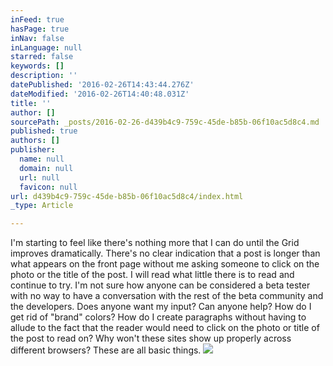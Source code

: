 ```yaml
---
inFeed: true
hasPage: true
inNav: false
inLanguage: null
starred: false
keywords: []
description: ''
datePublished: '2016-02-26T14:43:44.276Z'
dateModified: '2016-02-26T14:40:48.031Z'
title: ''
author: []
sourcePath: _posts/2016-02-26-d439b4c9-759c-45de-b85b-06f10ac5d8c4.md
published: true
authors: []
publisher:
  name: null
  domain: null
  url: null
  favicon: null
url: d439b4c9-759c-45de-b85b-06f10ac5d8c4/index.html
_type: Article

---
```

I'm starting to feel like there's nothing more that I can do until the Grid improves dramatically. There's no clear indication that a post is longer than what appears on the front page without me asking someone to click on the photo or the title of the post. I will read what little there is to read and continue to try. I'm not sure how anyone can be considered a beta tester with no way to have a conversation with the rest of the beta community and the developers. Does anyone want my input? Can anyone help? How do I get rid of "brand" colors? How do I create paragraphs without having to allude to the fact that the reader would need to click on the photo or title of the post to read on? Why won't these sites show up properly across different browsers? These are all basic things. ![](https://the-grid-user-content.s3-us-west-2.amazonaws.com/7f7119cb-1bde-4af4-8a7f-9a1b7d4879de.jpg)
